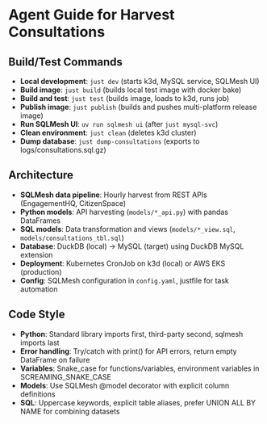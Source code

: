 # Agent Guide for Harvest Consultations

## Build/Test Commands
- **Local development**: `just dev` (starts k3d, MySQL service, SQLMesh UI)
- **Build image**: `just build` (builds local test image with docker bake)
- **Build and test**: `just test` (builds image, loads to k3d, runs job)
- **Publish image**: `just publish` (builds and pushes multi-platform release image)
- **Run SQLMesh UI**: `uv run sqlmesh ui` (after `just mysql-svc`)
- **Clean environment**: `just clean` (deletes k3d cluster)
- **Dump database**: `just dump-consultations` (exports to logs/consultations.sql.gz)

## Architecture
- **SQLMesh data pipeline**: Hourly harvest from REST APIs (EngagementHQ, CitizenSpace)
- **Python models**: API harvesting (`models/*_api.py`) with pandas DataFrames
- **SQL models**: Data transformation and views (`models/*_view.sql`, `models/consultations_tbl.sql`)
- **Database**: DuckDB (local) → MySQL (target) using DuckDB MySQL extension
- **Deployment**: Kubernetes CronJob on k3d (local) or AWS EKS (production)
- **Config**: SQLMesh configuration in `config.yaml`, justfile for task automation

## Code Style
- **Python**: Standard library imports first, third-party second, sqlmesh imports last
- **Error handling**: Try/catch with print() for API errors, return empty DataFrame on failure
- **Variables**: Snake_case for functions/variables, environment variables in SCREAMING_SNAKE_CASE
- **Models**: Use SQLMesh @model decorator with explicit column definitions
- **SQL**: Uppercase keywords, explicit table aliases, prefer UNION ALL BY NAME for combining datasets
